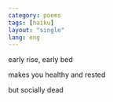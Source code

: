 ```yaml
---
category: poems
tags: [haiku]
layout: "single"
lang: eng
---
```


early rise, early bed


makes you healthy and rested


but socially dead
